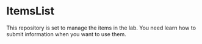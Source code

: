 # ItemsList
This repository is set to manage the items in the lab. You need learn how to submit information when you want to use them. 
